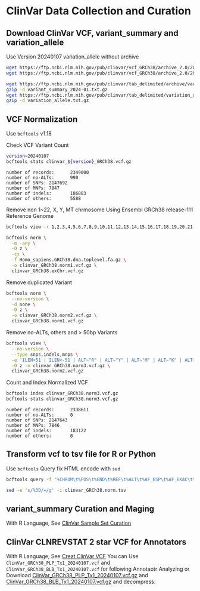 # ClinVar Data Collection and Curation

## Download ClinVar VCF, variant_summary and variation_allele

Use Version 20240107
variation_allele without archive
```bash
wget https://ftp.ncbi.nlm.nih.gov/pub/clinvar/vcf_GRCh38/archive_2.0/2024/clinvar_20240107.vcf.gz
wget https://ftp.ncbi.nlm.nih.gov/pub/clinvar/vcf_GRCh38/archive_2.0/2024/clinvar_20240107.vcf.gz.tbi

wget https://ftp.ncbi.nlm.nih.gov/pub/clinvar/tab_delimited/archive/variant_summary_2024-01.txt.gz
gzip -d variant_summary_2024-01.txt.gz
wget https://ftp.ncbi.nlm.nih.gov/pub/clinvar/tab_delimited/variation_allele.txt.gz
gzip -d variation_allele.txt.gz
```

## VCF Normalization
Use `bcftools` v1.18

Check VCF Variant Count

```bash
version=20240107
bcftools stats clinvar_${version}_GRCh38.vcf.gz
```

```
number of records:      2349000
number of no-ALTs:      990
number of SNPs: 2147692
number of MNPs: 7847
number of indels:       186883
number of others:       5588
```

Remove non 1~22, X, Y, MT chrmosome
Using Ensembl GRCh38 release-111 Reference Genome

```bash
bcftools view -r 1,2,3,4,5,6,7,8,9,10,11,12,13,14,15,16,17,18,19,20,21,22,X,Y,MT  -O z -o clinvar_GRCh38.exChr.vcf.gz clinvar_${version}_GRCh38.vcf.gz

bcftools norm \
  -m -any \
  -O z \
  -cs \
  -f Homo_sapiens.GRCh38.dna.toplevel.fa.gz \
  -o clinvar_GRCh38.norm1.vcf.gz \
  clinvar_GRCh38.exChr.vcf.gz

```

Remove duplicated Variant
```bash
bcftools norm \
  --no-version \
  -d none \
  -O z \
  -o clinvar_GRCh38.norm2.vcf.gz \
  clinvar_GRCh38.norm1.vcf.gz
```

Remove no-ALTs, others and > 50bp Variants
```bash
bcftools view \
  --no-version \
  --type snps,indels,mnps \
  -e 'ILEN>51 | ILEN<-51 | ALT~"R" | ALT~"Y" | ALT~"M" | ALT~"K" | ALT~"S" | ALT~"W" | ALT~"H" | ALT~"B" | ALT~"V" | ALT~"D" | ALT~"N" | ALT~"*"' \
  -O z -o clinvar_GRCh38.norm3.vcf.gz \
  clinvar_GRCh38.norm2.vcf.gz
```

Count and Index Normalized VCF
```bash
bcftools index clinvar_GRCh38.norm3.vcf.gz
bcftools stats clinvar_GRCh38.norm3.vcf.gz
```
```
number of records:      2338611
number of no-ALTs:      0
number of SNPs: 2147643
number of MNPs: 7846
number of indels:       183122
number of others:       0
```

## Transform vcf to tsv file for R or Python
Use `bcftools` Query
fix HTML encode with `sed`
```bash
bcftools query -f '%CHROM\t%POS\t%END\t%REF\t%ALT\t%AF_ESP\t%AF_EXAC\t%AF_TGP\t%ALLELEID\t%CLNDN\t%CLNDNINCL\t%CLNDISDB\t%CLNDISDBINCL\t%CLNHGVS\t%CLNREVSTAT\t%CLNSIG\t%CLNSIGCONF\t%CLNSIGINCL\t%CLNVC\t%CLNVCSO\t%CLNVI\t%DBVARID\t%GENEINFO\t%MC\t%ORIGIN\t%RS\n' clinvar_GRCh38.norm3.vcf.gz > clinvar_GRCh38.norm.tsv

sed -e 's/%3D/=/g' -i clinvar_GRCh38.norm.tsv
```

## variant_summary Curation and Maging
With R Language, See [ClinVar Sample Set Curation](ClinVarSamplesetCuration.md)

## ClinVar CLNREVSTAT 2 star VCF for Annotators
With R Language, See [Creat ClinVar VCF](CreateClinVarVCF.md)
You can Use `ClinVar_GRCh38_PLP_Tx1_20240107.vcf` and `ClinVar_GRCh38_BLB_Tx1_20240107.vcf` for following Annotaotr Analyzing or Download [ClinVar_GRCh38_PLP_Tx1_20240107.vcf.gz](ClinVar_GRCh38_PLP_Tx1_20240107.vcf.gz) and [ClinVar_GRCh38_BLB_Tx1_20240107.vcf.gz](ClinVar_GRCh38_BLB_Tx1_20240107.vcf.gz) and decompress.
